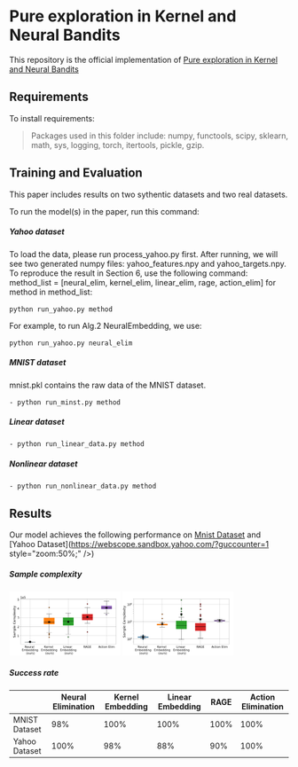# Pure exploration in Kernel and Neural Bandits

This repository is the official implementation of [Pure exploration in Kernel and Neural Bandits](https://openreview.net/pdf?id=X_jSy6seRj)

## Requirements

To install requirements:

>Packages used in this folder include: numpy, functools, scipy, sklearn, math, sys, logging, torch, itertools, pickle, gzip.

## Training and Evaluation

This paper includes results on two sythentic datasets and two real datasets.

To run the model(s) in the paper, run this command:

##### Yahoo dataset

To load the data, please run process_yahoo.py first. After running, we will see two generated numpy files: yahoo_features.npy and yahoo_targets.npy.
To reproduce the result in Section 6, use the following command:
method_list = [neural_elim, kernel_elim, linear_elim, rage, action_elim]
for method in method_list:

```train and evaluate
python run_yahoo.py method
```

For example, to run Alg.2 NeuralEmbedding, we use:

```train and evaluate
python run_yahoo.py neural_elim
```

##### MNIST dataset

mnist.pkl contains the raw data of the MNIST dataset.

```train and evaluate
- python run_minst.py method
```

##### Linear dataset

```train and evaluate
- python run_linear_data.py method
```

##### Nonlinear dataset

```train and evaluate
- python run_nonlinear_data.py method
```


## Results

Our model achieves the following performance on [Mnist Dataset](http://yann.lecun.com/exdb/mnist/) and [Yahoo Dataset](https://webscope.sandbox.yahoo.com/?guccounter=1  style="zoom:50%;" />)

##### Sample complexity
<img src="https://github.com/roxie62/Pure-Exploration-in-Kernel-and-Neural-Bandits/blob/master/plots/bar_plot_ready_mnist.png" alt="drawing" width="200"/>

<img src="https://github.com/roxie62/Pure-Exploration-in-Kernel-and-Neural-Bandits/blob/master/plots/bar_plot_ready_yahoo.png" alt="drawing" width="200"/>

##### Success rate

|               | Neural Elimination | Kernel Embedding | Linear Embedding | RAGE | Action Elimination |
| ------------- | ------------------ | ---------------- | ---------------- | ---- | ------------------ |
| MNIST Dataset | 98%                | 100%             | 100%             | 100% | 100%               |
| Yahoo Dataset | 100%               | 98%              | 88%              | 90%  | 100%               |
